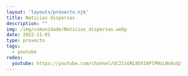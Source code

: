 ```yaml
---
layout: 'layouts/proxecto.njk'
title: Noticias dispersas
description: ""
img: /img/comunidade/Noticias_dispersas.webp
date: 2022-11-01
type: proxecto
tags:
  - youtube
redes:
  youtube: https://youtube.com/channel/UC21iGRL8VX16PlPWsLNo6uQ/
---
```

